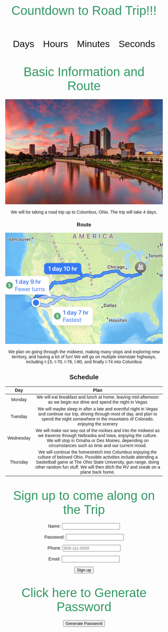 <html>
<head>
<style>
body{
    text-align: center;
  font-family: sans-serif;
  font-weight: 100;
}
h1{
  color: #396;
  font-weight: 100;
  font-size: 40px;
  margin: 40px 0px 20px;
}
 #clockdiv{
    font-family: sans-serif;
    color: #100f14;
    display: inline-block;
    font-weight: 100;
    text-align: center;
    font-size: 30px;
}
#clockdiv > div{
    padding: 10px;
    border-radius: 3px;
    display: inline-block;
}
#clockdiv div > span{
    padding: 15px;
    border-radius: 3px;
    display: inline-block;
}
smalltext{
    padding-top: 5px;
    font-size: 16px;
}
</style>
</head>
<body>
<h1>Countdown to Road Trip!!!</h1>
<div id="clockdiv">
  <div>
    <span class="days" id="day"></span>
    <div class="smalltext">Days</div>
  </div>
  <div>
    <span class="hours" id="hour"></span>
    <div class="smalltext">Hours</div>
  </div>
  <div>
    <span class="minutes" id="minute"></span>
    <div class="smalltext">Minutes</div>
  </div>
  <div>
    <span class="seconds" id="second"></span>
    <div class="smalltext">Seconds</div>
  </div>
</div>
  
<p id="demo"></p>
  
<script>
  
var deadline = new Date("feb 16, 2023 19:00:00").getTime();
  
var x = setInterval(function() {
  
var now = new Date().getTime();
var t = deadline - now;
var days = Math.floor(t / (1000 * 60 * 60 * 24));
var hours = Math.floor((t%(1000 * 60 * 60 * 24))/(1000 * 60 * 60));
var minutes = Math.floor((t % (1000 * 60 * 60)) / (1000 * 60));
var seconds = Math.floor((t % (1000 * 60)) / 1000);
document.getElementById("day").innerHTML =days ;
document.getElementById("hour").innerHTML =hours;
document.getElementById("minute").innerHTML = minutes; 
document.getElementById("second").innerHTML =seconds; 
if (t < 0) {
        clearInterval(x);
        document.getElementById("demo").innerHTML = "TIME UP";
        document.getElementById("day").innerHTML ='0';
        document.getElementById("hour").innerHTML ='0';
        document.getElementById("minute").innerHTML ='0' ; 
        document.getElementById("second").innerHTML = '0'; }
}, 1000);
</script>
</body>
</html>

# Basic Information and Route

![](images/columbus.jpg)

We will be taking a road trip up to Columbus, Ohio. The trip will take 4 days.

### Route
![](images/route.jpg)

We plan on going through the midwest, making many stops and exploring new territory, and having a lot of fun! We will go on multiple interstate highways, including I-15, I-70, I-76, I-80, and finally I-74 into Columbus

## Schedule

| Day | Plan |
| --- | --- |
| Monday | We will eat breakfast and lunch at home, leaving mid-afternoon as we begin our drive and spend the night in Vegas |
| Tuesday | We will maybe sleep in after a late and eventful night in Vegas and continue our trip, driving through most of day, and plan to spend the night somewhere in the mountains of Colorado, enjoying the scenery |
| Wednesday | We will make our way out of the rockies and into the midwest as we traverse through Nebraska and Iowa, enjoying the culture. We will stop in Omaha or Des Moines, depending on circumstances such as time and our current mood. |
| Thursday | We will continue the homestretch into Columbus enjoying the culture of beloved Ohio. Possible activities include attending a basketball game at The Ohio State University, gun range, doing other random fun stuff. We will then ditch the RV and sneak on a plane back home. |

# Sign up to come along on the Trip

<form action="create_User()">
    <p><label>
        Name:
        <input type="text" name="name" id="name" required>
    </label></p>
    <p><label>
        Password:
        <input type="password" name="password" id="password" required>
    </label></p>
    <p><label>
        Phone:
        <input type="tel" name="phone_num" id="phone_num"
            pattern="[0-9]{3}-[0-9]{3}-[0-9]{4}"
            placeholder="858-111-0938">
    </label></p>
    <p><label>
        Email:
        <input type="email">   
    </label></p>
    <p>
        <button>Sign up</button>
    </p>
</form>

# Click here to Generate Password
<script>
    function generatePassword() {
        const password_length = 9;
        const characters = ["a", "b", "c", "d", "e", "1", "2", "3", "4", "5"];
        let password = "";

        for (let index = 0; index < password_length; index++) {
        password += characters[Math.floor(Math.random() * characters.length)];
        }
        document.getElementById("element").innerHTML = password
    }
</script>

<button onclick="generatePassword()">Generate Password</button>
<p id="element">